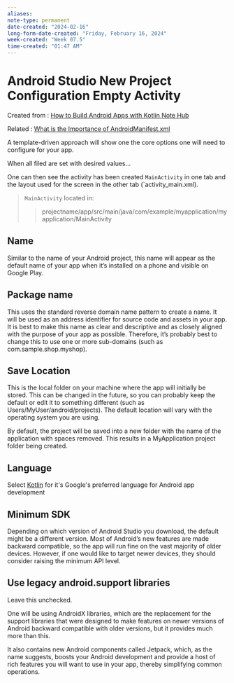 ```yaml
---
aliases:
note-type: permanent
date-created: "2024-02-16"
long-form-date-created: "Friday, February 16, 2024"
week-created: "Week 07.5"
time-created: "01:47 AM"
---
```


# Android Studio New Project Configuration Empty Activity

Created from : [How to Build Android Apps with Kotlin Note Hub](How%20to%20Build%20Android%20Apps%20with%20Kotlin%20Note%20Hub.md)

Related : [What is the Importance of AndroidManifest.xml](../../2-literature-notes-📝/What%20is%20the%20Importance%20of%20AndroidManifest.xml.md)

A template-driven approach will show one the core options one will need to
configure for your app.

When all filed are set with desired values...

One can then see the activity has been created `MainActivity` in one tab and
the layout used for the screen in the other tab (`activity_main.xml).

> `MainActivity` located in:
>
> > projectname/app/src/main/java/com/example/myapplication/myapplication/MainActivity

## Name

Similar to the name of your Android project, this name will appear as the
default name of your app when it’s installed on a phone and visible on Google
Play.

## Package name

This uses the standard reverse domain name pattern to create a name.
It will be used as an address identifier for source code and assets in your app.
It is best to make this name as clear and descriptive and as closely aligned
with the purpose of your app as possible. Therefore, it’s probably best to
change this to use one or more sub-domains (such as com.sample.shop.myshop).

## Save Location

This is the local folder on your machine where the app will initially be stored.
This can be changed in the future, so you can probably keep the default or edit
it to something different (such as Users/MyUser/android/projects). The default
location will vary with the operating system you are using.

By default, the project will be saved into a new folder with the name of the
application with spaces removed. This results in a MyApplication project folder
being created.

## Language

Select [Kotlin](../../4-hub-notes-🚉/Kotlin%20Programming%20Language.md) for
it's Google's preferred language for Android app development

## Minimum SDK

Depending on which version of Android Studio you download, the default might
be a different version. Most of Android’s new features are made backward
compatible, so the app will run fine on the vast majority of older devices.
However, if one would like to target newer devices, they should consider
raising the minimum API level.

## Use legacy android.support libraries

Leave this unchecked.

One will be using AndroidX libraries, which are the replacement for the support
libraries that were designed to make features on newer versions of Android
backward compatible with older versions, but it provides much more than this.

It also contains new Android components called Jetpack, which, as the name
suggests, boosts your Android development and provide a host of rich features
you will want to use in your app, thereby simplifying common operations.
